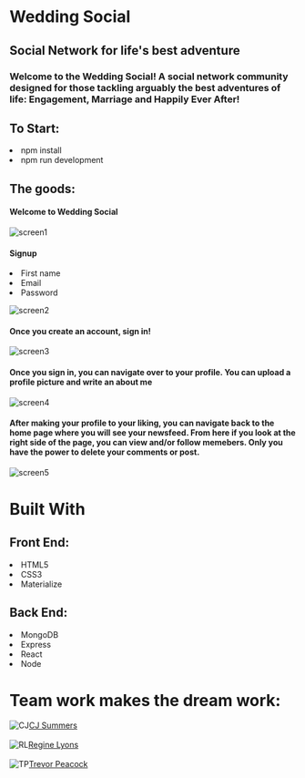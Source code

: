 <h1>Wedding Social</h1>
<h2>Social Network for life's best adventure</h2>

<h3>Welcome to the Wedding Social! A social network community designed for those tackling arguably the best adventures of life: Engagement, Marriage and Happily Ever After!</h3>

<h2>To Start:</h2>
<li>npm install</li>
<li>npm run development</li>

<h2>The goods:</h2>
<h4>Welcome to Wedding Social</h4>

![screen1](https://user-images.githubusercontent.com/44531143/57564652-32173a00-737d-11e9-886f-a90c8f31a5e9.PNG)

<h4>Signup</h4>
<li>First name</li>
<li>Email</li>
<li>Password</li>

![screen2](https://user-images.githubusercontent.com/44531143/57564674-9803c180-737d-11e9-9f22-d0a7c9a6a14a.PNG)

<h4>Once you create an account, sign in!</h4>

![screen3](https://user-images.githubusercontent.com/44531143/57564690-eadd7900-737d-11e9-9af2-f159945d91b6.PNG)

<h4>Once you sign in, you can navigate over to your profile. You can upload a profile picture and write an about me</h4>

![screen4](https://user-images.githubusercontent.com/44531143/57564725-9d154080-737e-11e9-8469-d1a2225f1822.PNG)

<h4>After making your profile to your liking, you can navigate back to the home page where you will see your newsfeed. From here if you look at the right side of the page, you can view and/or follow memebers. Only you have the power to delete your comments or post.</h4>

![screen5](https://user-images.githubusercontent.com/44531143/57564754-58d67000-737f-11e9-9fbd-de40e0bbfb7e.PNG)

<h1>Built With</h1>
<h2>Front End:</h2>
<li>HTML5 </li>
<li>CSS3</li>
<li>Materialize</li>

<h2>Back End:</h2>
<li>MongoDB</li>
<li>Express</li>
<li>React</li>
<li>Node</li>

<h1>Team work makes the dream work:</h1>

![CJ](https://user-images.githubusercontent.com/44531143/57564540-5bcf6180-737b-11e9-815e-68c138249307.png)<a href="https://github.com/cjsummers003" target="_blank">CJ Summers</a></li>
<br>
<br>
![RL](https://user-images.githubusercontent.com/44531143/57564558-d4ceb900-737b-11e9-8370-4502fa9f5a46.png)<a href="https://github.com/lyore15" target="_blank">Regine Lyons</a>
<br>
<br>
![TP](https://user-images.githubusercontent.com/44531143/57564564-f891ff00-737b-11e9-9562-6f6fbf7b395c.png)<a href="https://github.com/TrevPea97" target="_blank">Trevor Peacock</a>